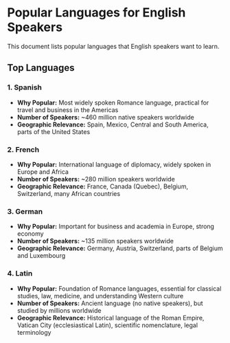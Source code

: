 # Popular Languages for English Speakers

This document lists popular languages that English speakers want to learn.

## Top Languages

### 1. Spanish
- **Why Popular:** Most widely spoken Romance language, practical for travel and business in the Americas
- **Number of Speakers:** ~460 million native speakers worldwide
- **Geographic Relevance:** Spain, Mexico, Central and South America, parts of the United States

### 2. French
- **Why Popular:** International language of diplomacy, widely spoken in Europe and Africa
- **Number of Speakers:** ~280 million speakers worldwide
- **Geographic Relevance:** France, Canada (Quebec), Belgium, Switzerland, many African countries

### 3. German
- **Why Popular:** Important for business and academia in Europe, strong economy
- **Number of Speakers:** ~135 million speakers worldwide
- **Geographic Relevance:** Germany, Austria, Switzerland, parts of Belgium and Luxembourg

### 4. Latin
- **Why Popular:** Foundation of Romance languages, essential for classical studies, law, medicine, and understanding Western culture
- **Number of Speakers:** Ancient language (no native speakers), but studied by millions worldwide
- **Geographic Relevance:** Historical language of the Roman Empire, Vatican City (ecclesiastical Latin), scientific nomenclature, legal terminology
